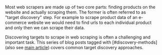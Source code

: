 Most web scrapers are made up of two core parts: finding products on the website and actually scraping them. The former is often referred to as "target discovery" step. For example to scrape product data of an e-commerce website we would need to find urls to each individual product and only then we can scrape their data.

Discovering targets to scrape in web scraping is often a challenging and important task. This series of blog posts tagged with [#discovery-methods] (also see [main article]) covers common target discovery approaches.

[main article]: /web-scraping-discovery.html
